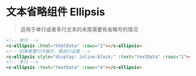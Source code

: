 # 文本省略组件 Ellipsis

> 适用于单行或者多行文本的末尾需要有省略号的情况

```html
<!-- 单行 -->
<c-ellipsis :html="htmlData" :rows="1"></c-ellipsis>
<!-- 如果需要行内展示，需自行设置 -->
<c-ellipsis style="display: inline-block;" :text="textData" :rows="1"></c-ellipsis>
<!-- 多行 -->
<c-ellipsis :text="textData" :rows="4"></c-ellipsis>
```